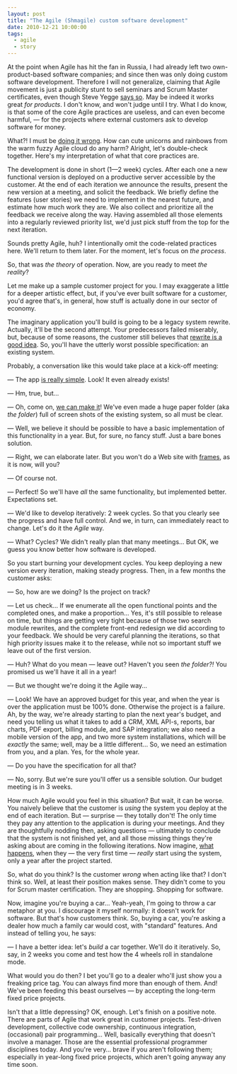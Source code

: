 ```yaml
---
layout: post
title: "The Agile (Shmagile) custom software development"
date: 2010-12-21 10:00:00
tags:
  - agile
  - story
---
```


At the point when Agile has hit the fan in Russia, I had already left two own-product-based software
companies; and since then was only doing custom software development. Therefore I will not
generalize, claiming that Agile movement is just a publicity stunt to sell seminars and Scrum Master
certificates, even though Steve Yegge
[says so](http://steve-yegge.blogspot.com/2006/09/good-agile-bad-agile_27.html). May be indeed it
works great _for products_. I don't know, and won't judge until I try. What I do know, is that some
of the core Agile practices are useless, and can even become harmful, — for the projects where
external customers ask to develop software for money.

What⁈ I must be [doing it wrong](http://www.youtube.com/watch?v=08xQLGWTSag). How can cute unicorns
and rainbows from the warm fuzzy Agile cloud do any harm? Alright, let's double-check
together. Here's my interpretation of what that core practices are.

The development is done in short (1—2 week) cycles. After each one a new functional version is
deployed on a productive server accessible by the customer. At the end of each iteration we announce
the results, present the new version at a meeting, and solicit the feedback. We briefly define the
features (user stories) we need to implement in the nearest future, and estimate how much work they
are. We also collect and prioritize all the feedback we receive along the way. Having assembled all
those elements into a regularly reviewed priority list, we'd just pick stuff from the top for the
next iteration.

Sounds pretty Agile, huh? I intentionally omit the code-related practices here. We'll return to them
later. For the moment, let's focus on _the process_.

So, that was _the theory_ of operation. Now, are you ready to meet _the reality_?

Let me make up a sample customer project for you. I may exaggerate a little for a deeper artistic
effect, but, if you've ever built software for a customer, you'd agree that's, in general, how stuff
is actually done in our sector of economy.

The imaginary application you'll build is going to be a legacy system rewrite. Actually, it'll be
the second attempt. Your predecessors failed miserably, but, because of some reasons, the customer
still believes that
[rewrite is a good idea](http://www.joelonsoftware.com/articles/fog0000000069.html "Things You
Should Never Do, Part I - Joel on Software"). So, you'll have the utterly worst possible
specification: an existing system.

Probably, a conversation like this would take place at a kick-off meeting:

— The app [is really simple](http://raptureinvenice.com/?p=89 "Rapture In Venice: Is Good Code
Impossible? Part 2: Project Manipulation Patterns"). Look! It even already exists!

— Hm, true, but…

— Oh, come on, [we can make it](http://www.youtube.com/watch?v=R2a8TRSgzZY "YouTube - The Vendor
Client relationship - in real world situations")! We've even made a huge paper folder (aka _the
folder_) full of screen shots of the existing system, so all must be clear.

— Well, we believe it should be possible to have a basic implementation of this functionality in a
year. But, for sure, no fancy stuff. Just a bare bones solution.

— Right, we can elaborate later. But you won't do a Web site with
[frames](http://www.htmlhelp.com/reference/html40/frames/frame.html "HTML Frame"), as it is now,
will you?

— Of course not.

— Perfect! So we'll have _all_ the same functionality, but implemented better. Expectations set.

— We'd like to develop iteratively: 2 week cycles. So that you clearly see the progress and have
full control. And we, in turn, can immediately react to change. Let's do it the _Agile_ way.

— What? Cycles? We didn't really plan that many meetings… But OK, we guess you know better how
software is developed.

So you start burning your development cycles. You keep deploying a new version every iteration,
making steady progress. Then, in a few months the customer asks:

— So, how are we doing? Is the project on track?

— Let us check… If we enumerate all the open functional points and the completed ones, and make a
proportion… Yes, it's still possible to release on time, but things are getting very tight because
of those two search module rewrites, and the complete front-end redesign we did according to your
feedback. We should be very careful planning the iterations, so that high priority issues make it to
the release, while not so important stuff we leave out of the first version.

— Huh? What do you mean — leave out? Haven't you seen _the folder⁈_ You promised us we'll have it
all in a year!

— But we thought we're doing it the Agile way…

— Look! We have an approved budget for this year, and when the year is over the application must be
100% done. Otherwise the project is a failure. Ah, by the way, we're already starting to plan the
next year's budget, and need you telling us what it takes to add a CRM, XML API-s, reports, bar
charts, PDF export, billing module, and SAP integration; we also need a mobile version of the app,
and two more system installations, which will be _exactly_ the same; well, may be a little
different… So, we need an estimation from you, and a plan. Yes, for the whole year.

— Do you have the specification for all that?

— No, sorry. But we're sure you'll offer us a sensible solution. Our budget meeting is in 3 weeks.

How much Agile would you feel in this situation? But wait, it can be worse. You naively believe that
the customer is _using_ the system you deploy at the end of each iteration. But — surprise — they
totally don't! The only time they pay any attention to the application is during your meetings. And
they are thoughtfully nodding then, asking questions — ultimately to conclude that the system is not
finished yet, and all those missing things they're asking about are coming in the following
iterations. Now imagine, [what happens](https://www.youtube.com/watch?v=zsTRxXvQY0s), when
they — the very first time — _really_ start using the system, only a year after the project started.

So, what do you think? Is the customer _wrong_ when acting like that? I don't think so. Well, at
least their position makes sense. They didn't come to you for Scrum master certification. They are
shopping. Shopping for software.

Now, imagine you're buying a car… Yeah-yeah, I'm going to throw a car metaphor at you. I discourage
it myself normally: it doesn't work for software. But that's how customers think. So, buying a car,
you're asking a dealer how much a family car would cost, with "standard" features. And instead of
telling you, he says:

— I have a better idea: let's _build_ a car together. We'll do it iteratively. So, say, in 2 weeks
you come and test how the 4 wheels roll in standalone mode.

What would you do then? I bet you'll go to a dealer who'll just show you a freaking price tag. You
can always find more than enough of them. And! We've been feeding this beast ourselves — by
accepting the long-term fixed price projects.

Isn't that a little depressing? OK, enough. Let's finish on a positive note. There are parts of
Agile that work great in customer projects. Test-driven development, collective code ownership,
continuous integration, (occasional) pair programming… Well, basically everything that doesn't
involve a manager. Those are the essential professional programmer disciplines today. And you're
very… brave if you aren't following them; especially in year-long fixed price projects, which aren't
going anyway any time soon.
